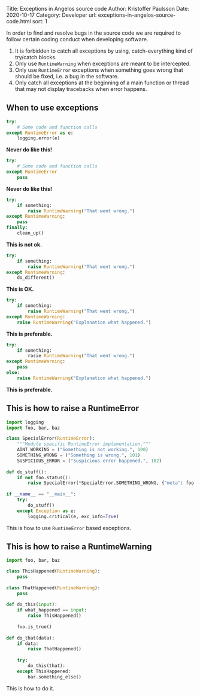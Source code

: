 Title: Exceptions in Angelos source code
Author: Kristoffer Paulsson
Date: 2020-10-17
Category: Developer
url: exceptions-in-angelos-source-code.html
sort: 1

In order to find and resolve bugs in the source code we are required to follow certain coding conduct when developing software.

1. It is forbidden to catch all exceptions by using, catch-everything kind of try/catch blocks.
2. Only use `RuntimeWarning` when exceptions are meant to be intercepted.
3. Only use `RuntimeError` exceptions when something goes wrong that should be fixed, i.e. a bug in the software.
4. Only catch all exceptions at the beginning of a main function or thread that may not display tracebacks when error happens.

## When to use exceptions

```python
try:
	# Some code and function calls
except RuntimeError as e:
	logging.error(e)
```

**Never do like this!**

```python
try:
	# Some code and function calls
except RuntimeError
	pass
```

**Never do like this!**

```python
try:
	if something:
		raise RuntimeWarning("That went wrong.")
except RuntimeWarning:
	pass
finally:
	clean_up()
```

**This is not ok.**

```python
try:
	if something:
		raise RuntimeWarning("That went wrong.")
except RuntimeWarning:
	do_different()
```

**This is OK.**

```python
try:
	if something:
		raise RuntimeWarning("That went wrong,")
except RuntimeWarning:
	raise RuntimeWarning("Explanation what happened.")
```

**This is preferable.**

```python
try:
	if something:
		rasie RuntimeWarning("That went wrong.")
except RuntimeWarning:
	pass
else:
	raise RuntimeWarning("Explanation what happened.")
```

**This is preferable.**

## This is how to raise a RuntimeError

```python
import logging
import foo, bar, baz

class SpecialError(RuntimeError):
	"""Module specific RuntimeError implementation."""
	AINT_WORKING = ("Something is not working.", 100)
	SOMETHING_WRONG = ("Something is wrong.", 101)
	SUSPICIOUS_ERROR = ("Suspicious error happened.", 102)
	
def do_stuff():
	if not foo.status():
		raise SpecialError(*SpecialError.SOMETHING_WRONG, {"meta": foo.info})
		
if __name__ == "__main__":
	try:
		do_stuff()
	except Exception as e:
		logging.critical(e, exc_info=True)
```

This is how to use `RuntimeError` based exceptions.

## This is how to raise a RuntimeWarning

```python
import foo, bar, baz

class ThisHappened(RuntimeWarning):
	pass
	
class ThatHappened(RuntimeWarning):
	pass
	
def do_this(input):
	if what_happened == input:
		raise ThisHappened()
	
	foo.is_true()
	
def do_that(data):
	if data:
		raise ThatHappened()
		
	try:
		do_this(that):
	except ThisHappened:
		bar.something_else()

```

This is how to do it.